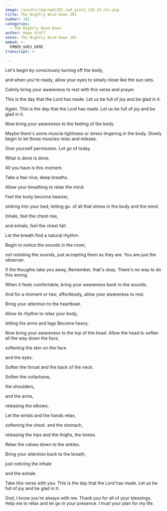 ```yaml
---
image: /assets/img/nwd/281_nwd_psalm_118_24_nlv.png
title: The Nightly Wind Down 281
number: 281
categories:
  - The Nightly Wind Down
author: Hope Staff
notes: The Nightly Wind Down 281
embed: >-
  EMBED_GOES_HERE
transcript: >-
  
---
```

Let's begin by consciously turning off the body,

and when you're ready, allow your eyes to slowly close like the sun sets.

Calmly bring your awareness to rest with this verse and prayer.

This is the day that the Lord has made. Let us be full of joy and be glad in it.

Again. This is the day that the Lord has made. Let us be full of joy and be glad in it.

Now bring your awareness to the feeling of the body.

Maybe there's some muscle tightness or stress lingering in the body. Slowly begin to let those muscles relax and release.

Give yourself permission. Let go of today.

What is done is done.

All you have is this moment.

Take a few nice, deep breaths.

Allow your breathing to relax the mind.

Feel the body become heavier,

sinking into your bed, letting go. of all that stress in the body and the mind.

Inhale, feel the chest rise,

and exhale, feel the chest fall.

Let the breath find a natural rhythm.

Begin to notice the sounds in the room,

not resisting the sounds, just accepting them as they are. You are just the observer.

If the thoughts take you away, Remember, that's okay. There's no way to do this wrong.

When it feels comfortable, bring your awareness back to the sounds.

And for a moment or two, effortlessly, allow your awareness to rest.

Bring your attention to the heartbeat.

Allow its rhythm to relax your body,

letting the arms and legs Become heavy.

Now bring your awareness to the top of the head. Allow the head to soften all the way down the face,

softening the skin on the face

and the eyes.

Soften the throat and the back of the neck.

Soften the collarbone,

the shoulders,

and the arms,

releasing the elbows.

Let the wrists and the hands relax,

softening the chest. and the stomach,

releasing the hips and the thighs, the knees.

Relax the calves down to the ankles.

Bring your attention back to the breath,

just noticing the inhale

and the exhale.

Take this verse with you. This is the day that the Lord has made. Let us be full of joy and be glad in it.

God, I know you're always with me. Thank you for all of your blessings. Help me to relax and let go in your presence. I trust your plan for my life.

